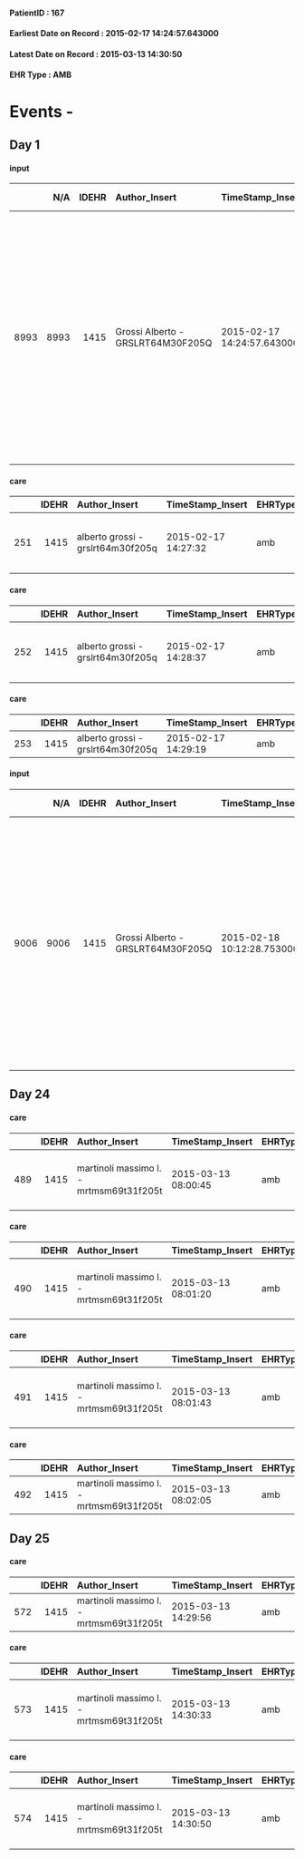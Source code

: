 
#### PatientID : 167
#### Earliest Date on Record : 2015-02-17 14:24:57.643000
#### Latest Date on Record : 2015-03-13 14:30:50
#### EHR Type : AMB

# Events - 

## Day 1

#### input
|      |    N/A |   IDEHR | Author_Insert                     | TimeStamp_Insert           | EHRType   |   PatientID |   IDDigitalSignDocument | persone_vicine   |   Unnamed: 0_x.1 |   IDANAMNESI_SOCIALE | Patient   | FamigliaAltro   | Paziente_T   | FamigliaAltro_T   |   Non_Rilevabile_x.1 | Note_Non_Rilevabile_x.1   | opt_Problemi   | chk_contr_sintomi   | chk_competenza                                 | opt_paziente_a   | opt_famiglia_a   | opt_adeguatezza   | opt_paziente_solo   | opt_presente_assente   | Presenza_minori   | Caregiver_principale   | ds_familiari_coinv   | ds_note_prio                                                                                                                                                                                                                                   | Needs     | Domestic partnership           |
|-----:|-------:|--------:|:----------------------------------|:---------------------------|:----------|------------:|------------------------:|:-----------------|-----------------:|---------------------:|:----------|:----------------|:-------------|:------------------|---------------------:|:--------------------------|:---------------|:--------------------|:-----------------------------------------------|:-----------------|:-----------------|:------------------|:--------------------|:-----------------------|:------------------|:-----------------------|:---------------------|:-----------------------------------------------------------------------------------------------------------------------------------------------------------------------------------------------------------------------------------------------|:----------|:-------------------------------|
| 8993 |   8993 |    1415 | Grossi Alberto - GRSLRT64M30F205Q | 2015-02-17 14:24:57.643000 | AMB       |         167 |                   20012 | N/A              |              225 |                  141 | No#0      | Si#1            | No#0         | Si#1              |                    0 | NR                        | No#0           | controllo sintomi#0 | competenza/capacit√† assistenziale caregiver#0 | Congruenti#1     | Congruenti#1     | Da valutare#2     | No#0                | Presente#1             | No#0              | son                    | wife                 | Il figlio sembra orientato rispetto ad un percorso di CP da valutare se la badante che attualmente √® inserita solo alcune ore al giorno √® sufficiente rispetto ai bisogni del malato che la moglie di 93 anni difficilmente potrebbe gestire | Clinici#0 | Coniuge/Convivente#0;Badante#1 |

#### care
|     |   IDEHR | Author_Insert                     | TimeStamp_Insert    | EHRType   |   PatientID |   IDGESTIONE_AUSILI |   ds_ncons |   ds_nbolla | dt_consegna         |   opt_annulla_consegna | dt_Ric_consegna     | dt_ric_cons_forn    | opt_ausilio                                     |
|----:|--------:|:----------------------------------|:--------------------|:----------|------------:|--------------------:|-----------:|------------:|:--------------------|-----------------------:|:--------------------|:--------------------|:------------------------------------------------|
| 251 |    1415 | alberto grossi - grslrt64m30f205q | 2015-02-17 14:27:32 | amb       |         167 |                  93 |      24103 |        1092 | 2014-12-02 00:00:00 |                      0 | 2014-12-01 00:00:00 | 2014-12-01 00:00:00 | electronic articulated bed with side rails # 14 |

#### care
|     |   IDEHR | Author_Insert                     | TimeStamp_Insert    | EHRType   |   PatientID |   IDGESTIONE_AUSILI |   ds_ncons |   ds_nbolla | dt_consegna         |   opt_annulla_consegna | dt_Ric_consegna     | dt_ric_cons_forn    | opt_ausilio                             |
|----:|--------:|:----------------------------------|:--------------------|:----------|------------:|--------------------:|-----------:|------------:|:--------------------|-----------------------:|:--------------------|:--------------------|:----------------------------------------|
| 252 |    1415 | alberto grossi - grslrt64m30f205q | 2015-02-17 14:28:37 | amb       |         167 |                  94 |      24103 |        1093 | 2014-12-02 00:00:00 |                      0 | 2014-12-01 00:00:00 | 2014-12-01 00:00:00 | antid air mattress with compressor # 16 |

#### care
|     |   IDEHR | Author_Insert                     | TimeStamp_Insert    | EHRType   |   PatientID |   IDGESTIONE_AUSILI |   ds_ncons |   ds_nbolla | dt_consegna         |   opt_annulla_consegna | dt_Ric_consegna     | dt_ric_cons_forn    | opt_ausilio            |
|----:|--------:|:----------------------------------|:--------------------|:----------|------------:|--------------------:|-----------:|------------:|:--------------------|-----------------------:|:--------------------|:--------------------|:-----------------------|
| 253 |    1415 | alberto grossi - grslrt64m30f205q | 2015-02-17 14:29:19 | amb       |         167 |                  95 |      24103 |        1093 | 2014-12-02 00:00:00 |                      0 | 2014-12-01 00:00:00 | 2014-12-01 00:00:00 | comfortable chair # 21 |

#### input
|      |    N/A |   IDEHR | Author_Insert                     | TimeStamp_Insert           | EHRType   |   PatientID |   IDDigitalSignDocument | persone_vicine   |   Unnamed: 0_x.1 |   IDANAMNESI_SOCIALE | Patient   | FamigliaAltro   | Paziente_T   | FamigliaAltro_T   |   Non_Rilevabile_x.1 | Note_Non_Rilevabile_x.1   | opt_Problemi   | chk_contr_sintomi   | chk_competenza                                 | opt_paziente_a   | opt_famiglia_a   | opt_adeguatezza   | opt_paziente_solo   | ds_note_con                                                                                                                                                                                        | opt_presente_assente   | Presenza_minori   | Caregiver_principale   | ds_familiari_coinv   | ds_note_prio                                                                                                                                                                                                                                   | Needs     | Domestic partnership           |
|-----:|-------:|--------:|:----------------------------------|:---------------------------|:----------|------------:|------------------------:|:-----------------|-----------------:|---------------------:|:----------|:----------------|:-------------|:------------------|---------------------:|:--------------------------|:---------------|:--------------------|:-----------------------------------------------|:-----------------|:-----------------|:------------------|:--------------------|:---------------------------------------------------------------------------------------------------------------------------------------------------------------------------------------------------|:-----------------------|:------------------|:-----------------------|:---------------------|:-----------------------------------------------------------------------------------------------------------------------------------------------------------------------------------------------------------------------------------------------|:----------|:-------------------------------|
| 9006 |   9006 |    1415 | Grossi Alberto - GRSLRT64M30F205Q | 2015-02-18 10:12:28.753000 | AMB       |         167 |                   20373 | N/A              |              260 |                  162 | No#0      | Si#1            | No#0         | Si#1              |                    0 | NR                        | No#0           | controllo sintomi#0 | competenza/capacit√† assistenziale caregiver#0 | Congruenti#1     | Congruenti#1     | Da valutare#2     | No#0                | Vive con la moglie Vanda di 93 anni e una badante presente alcune ore al giorno, un figlio coniugato fuori casa lavora e partecipa all'assistenza compatibilmente con il suo impegno professionale | Presente#1             | No#0              | son                    | wife                 | Il figlio sembra orientato rispetto ad un percorso di CP da valutare se la badante che attualmente √® inserita solo alcune ore al giorno √® sufficiente rispetto ai bisogni del malato che la moglie di 93 anni difficilmente potrebbe gestire | Clinici#0 | Coniuge/Convivente#0;Badante#1 |


## Day 24

#### care
|     |   IDEHR | Author_Insert                           | TimeStamp_Insert    | EHRType   |   PatientID |   IDGESTIONE_AUSILI |   ds_ncons |   ds_nbolla | dt_consegna         |   ds_nritiro |   opt_annulla_consegna | dt_Ric_consegna     | dt_ric_cons_forn    | dt_ric_ritiro_forn   | opt_ausilio                                     |
|----:|--------:|:----------------------------------------|:--------------------|:----------|------------:|--------------------:|-----------:|------------:|:--------------------|-------------:|-----------------------:|:--------------------|:--------------------|:---------------------|:------------------------------------------------|
| 489 |    1415 | martinoli massimo l. - mrtmsm69t31f205t | 2015-03-13 08:00:45 | amb       |         167 |                 331 |      24103 |        1092 | 2014-12-02 00:00:00 |        24736 |                      0 | 2014-12-01 00:00:00 | 2014-12-01 00:00:00 | 2015-02-27 00:00:00  | electronic articulated bed with side rails # 14 |

#### care
|     |   IDEHR | Author_Insert                           | TimeStamp_Insert    | EHRType   |   PatientID |   IDGESTIONE_AUSILI |   ds_ncons |   ds_nbolla | dt_consegna         |   ds_nritiro | dt_ritiro           |   opt_annulla_consegna | dt_Ric_consegna     | dt_ric_cons_forn    | dt_ric_ritiro_forn   | opt_ausilio                                     |
|----:|--------:|:----------------------------------------|:--------------------|:----------|------------:|--------------------:|-----------:|------------:|:--------------------|-------------:|:--------------------|-----------------------:|:--------------------|:--------------------|:---------------------|:------------------------------------------------|
| 490 |    1415 | martinoli massimo l. - mrtmsm69t31f205t | 2015-03-13 08:01:20 | amb       |         167 |                 332 |      24103 |        1092 | 2014-12-02 00:00:00 |        24736 | 2015-03-02 00:00:00 |                      0 | 2014-12-01 00:00:00 | 2014-12-01 00:00:00 | 2015-02-27 00:00:00  | electronic articulated bed with side rails # 14 |

#### care
|     |   IDEHR | Author_Insert                           | TimeStamp_Insert    | EHRType   |   PatientID |   IDGESTIONE_AUSILI |   ds_ncons |   ds_nbolla | dt_consegna         |   ds_nritiro | dt_ritiro           |   opt_annulla_consegna | dt_Ric_consegna     | dt_ric_cons_forn    | dt_ric_ritiro_forn   | opt_ausilio                             |
|----:|--------:|:----------------------------------------|:--------------------|:----------|------------:|--------------------:|-----------:|------------:|:--------------------|-------------:|:--------------------|-----------------------:|:--------------------|:--------------------|:---------------------|:----------------------------------------|
| 491 |    1415 | martinoli massimo l. - mrtmsm69t31f205t | 2015-03-13 08:01:43 | amb       |         167 |                 333 |      24103 |        1093 | 2014-12-02 00:00:00 |        24736 | 2015-03-02 00:00:00 |                      0 | 2014-12-01 00:00:00 | 2014-12-01 00:00:00 | 2015-02-27 00:00:00  | antid air mattress with compressor # 16 |

#### care
|     |   IDEHR | Author_Insert                           | TimeStamp_Insert    | EHRType   |   PatientID |   IDGESTIONE_AUSILI |   ds_ncons |   ds_nbolla | dt_consegna         |   ds_nritiro | dt_ritiro           |   opt_annulla_consegna | dt_Ric_consegna     | dt_ric_cons_forn    | dt_ric_ritiro_forn   | opt_ausilio            |
|----:|--------:|:----------------------------------------|:--------------------|:----------|------------:|--------------------:|-----------:|------------:|:--------------------|-------------:|:--------------------|-----------------------:|:--------------------|:--------------------|:---------------------|:-----------------------|
| 492 |    1415 | martinoli massimo l. - mrtmsm69t31f205t | 2015-03-13 08:02:05 | amb       |         167 |                 334 |      24103 |        1093 | 2014-12-02 00:00:00 |        24736 | 2015-03-02 00:00:00 |                      0 | 2014-12-01 00:00:00 | 2014-12-01 00:00:00 | 2015-02-27 00:00:00  | comfortable chair # 21 |


## Day 25

#### care
|     |   IDEHR | Author_Insert                           | TimeStamp_Insert    | EHRType   |   PatientID |   IDGESTIONE_AUSILI |   ds_ncons |   ds_nbolla | dt_consegna         |   ds_nritiro | dt_ritiro           |   opt_annulla_consegna | dt_Ric_consegna     | dt_ric_cons_forn    | dt_ric_ritiro       | dt_ric_ritiro_forn   | opt_ausilio            |
|----:|--------:|:----------------------------------------|:--------------------|:----------|------------:|--------------------:|-----------:|------------:|:--------------------|-------------:|:--------------------|-----------------------:|:--------------------|:--------------------|:--------------------|:---------------------|:-----------------------|
| 572 |    1415 | martinoli massimo l. - mrtmsm69t31f205t | 2015-03-13 14:29:56 | amb       |         167 |                 415 |      24103 |        1093 | 2014-12-02 00:00:00 |        24736 | 2015-03-02 00:00:00 |                      0 | 2014-12-01 00:00:00 | 2014-12-01 00:00:00 | 2015-02-27 00:00:00 | 2015-02-27 00:00:00  | comfortable chair # 21 |

#### care
|     |   IDEHR | Author_Insert                           | TimeStamp_Insert    | EHRType   |   PatientID |   IDGESTIONE_AUSILI |   ds_ncons |   ds_nbolla | dt_consegna         |   ds_nritiro | dt_ritiro           |   opt_annulla_consegna | dt_Ric_consegna     | dt_ric_cons_forn    | dt_ric_ritiro       | dt_ric_ritiro_forn   | opt_ausilio                             |
|----:|--------:|:----------------------------------------|:--------------------|:----------|------------:|--------------------:|-----------:|------------:|:--------------------|-------------:|:--------------------|-----------------------:|:--------------------|:--------------------|:--------------------|:---------------------|:----------------------------------------|
| 573 |    1415 | martinoli massimo l. - mrtmsm69t31f205t | 2015-03-13 14:30:33 | amb       |         167 |                 416 |      24103 |        1093 | 2014-12-02 00:00:00 |        24736 | 2015-03-02 00:00:00 |                      0 | 2014-12-01 00:00:00 | 2014-12-01 00:00:00 | 2015-02-27 00:00:00 | 2015-02-27 00:00:00  | antid air mattress with compressor # 16 |

#### care
|     |   IDEHR | Author_Insert                           | TimeStamp_Insert    | EHRType   |   PatientID |   IDGESTIONE_AUSILI |   ds_ncons |   ds_nbolla | dt_consegna         |   ds_nritiro | dt_ritiro           |   opt_annulla_consegna | dt_Ric_consegna     | dt_ric_cons_forn    | dt_ric_ritiro       | dt_ric_ritiro_forn   | opt_ausilio                                     |
|----:|--------:|:----------------------------------------|:--------------------|:----------|------------:|--------------------:|-----------:|------------:|:--------------------|-------------:|:--------------------|-----------------------:|:--------------------|:--------------------|:--------------------|:---------------------|:------------------------------------------------|
| 574 |    1415 | martinoli massimo l. - mrtmsm69t31f205t | 2015-03-13 14:30:50 | amb       |         167 |                 417 |      24103 |        1092 | 2014-12-02 00:00:00 |        24736 | 2015-03-02 00:00:00 |                      0 | 2014-12-01 00:00:00 | 2014-12-01 00:00:00 | 2015-02-27 00:00:00 | 2015-02-27 00:00:00  | electronic articulated bed with side rails # 14 |



